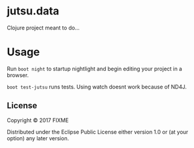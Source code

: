 # jutsu.data

Clojure project meant to do...

# Usage

Run `boot night` to startup nightlight and begin editing your project in a browser.

`boot test-jutsu` runs tests. Using watch doesnt work because of ND4J. 

## License

Copyright © 2017 FIXME

Distributed under the Eclipse Public License either version 1.0 or (at
your option) any later version.
